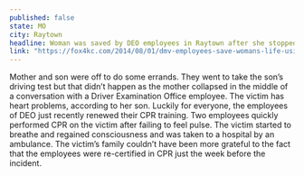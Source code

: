 ```yaml
---
published: false
state: MO
city: Raytown
headline: Woman was saved by DEO employees in Raytown after she stopped breathing
link: "https://fox4kc.com/2014/08/01/dmv-employees-save-womans-life-using-recent-cpr-training-skills/"
---
```


Mother and son were off to do some errands. They went to take the son’s driving test but that didn’t happen as the mother collapsed in the middle of a conversation with a Driver Examination Office employee. The victim has heart problems, according to her son. Luckily for everyone, the employees of DEO just recently renewed their CPR training. Two employees quickly performed CPR on the victim after failing to feel pulse. The victim started to breathe and regained consciousness and was taken to a hospital by an ambulance. The victim’s family couldn’t have been more grateful to the fact that the employees were re-certified in CPR just the week before the incident.